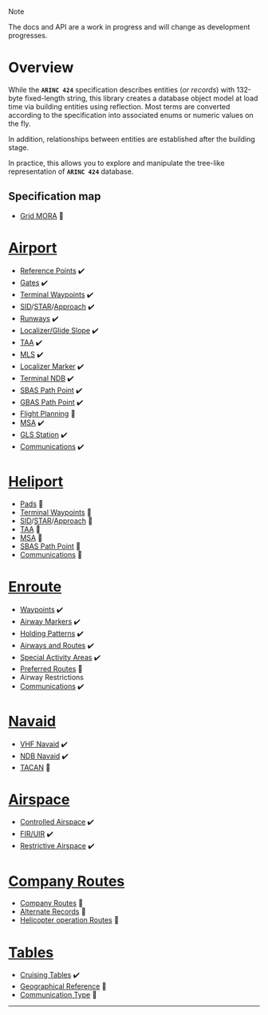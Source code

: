 > [!NOTE]
> The docs and API are a work in progress and will change as development progresses.

# Overview

While the **`ARINC 424`** specification describes entities (*or records*) with 132-byte fixed-length string, this library creates 
a database object model at load time via building entities using reflection. Most terms are converted according 
to the specification into associated enums or numeric values on the fly.

In addition, relationships between entities are established after the building stage.

In practice, this allows you to explore and manipulate the tree-like representation of **`ARINC 424`** database.

## Specification map

- [Grid MORA](api/Arinc424.MinimumAltitudesGrid.yml) 🚧

# [Airport](#tab/airport)
- [Reference Points](api/Arinc424.Ports.Airport.yml) ✔️
- [Gates](api/Arinc424.Ports.Gate.yml) ✔️
- [Terminal Waypoints](api/Arinc424.Waypoints.AirportTerminalWaypoint.yml) ✔️
- [SID](api/Arinc424.Procedures.AirportDeparture.yml)/[STAR](api/Arinc424.Procedures.AirportArrival.yml)/[Approach](api/Arinc424.Procedures.AirportApproach.yml) ✔️
- [Runways](api/Arinc424.Ports.Runway.yml) ✔️
- [Localizer/Glide Slope](api/Arinc424.Navigation.InstrumentLandingSystem.yml) ✔️
- [TAA](api/Arinc424.Ports.AirportArrivalAltitudes.yml) ✔️
- [MLS](api/Arinc424.Navigation.MicrowaveLandingSystem.yml) ✔️
- [Localizer Marker](api/Arinc424.Navigation.InstrumentLandingMarker.yml) ✔️
- [Terminal NDB](api/Arinc424.Navigation.AirportBeacon.yml) ✔️
- [SBAS Path Point](api/Arinc424.Ports.AirportSatellitePoint.yml) ✔️
- [GBAS Path Point](api/Arinc424.Ports.GroundPoint.yml) ✔️
- [Flight Planning](api/Arinc424.Ports.FlightPlanning.yml) 🚧
- [MSA](api/Arinc424.Ports.AirportMinimumAltitudes.yml) ✔️
- [GLS Station](api/Arinc424.Navigation.GlobalLandingSystem.yml) ✔️
- [Communications](api/Arinc424.Comms.AirportCommunications.yml) ✔️

# [Heliport](#tab/heliport)
- [Pads](api/Arinc424.Ports.Heliport.yml) 🚧
- [Terminal Waypoints](api/Arinc424.Waypoints.HeliportTerminalWaypoint.yml) 🚧
- [SID](api/Arinc424.Procedures.HeliportDeparture.yml)/[STAR](api/Arinc424.Procedures.HeliportArrival.yml)/[Approach](api/Arinc424.Procedures.HeliportApproach.yml) 🚧
- [TAA](api/Arinc424.Ports.HeliportArrivalAltitudes.yml) 🚧
- [MSA](api/Arinc424.Ports.HeliportMinimumAltitudes.yml) 🚧
- [SBAS Path Point](api/Arinc424.Ports.HelicopterSatellitePoint.yml) 🚧
- [Communications](api/Arinc424.Comms.HeliportCommunications.yml) 🚧

# [Enroute](#tab/enroute)
- [Waypoints](api/Arinc424.Waypoints.Waypoint.yml) ✔️
- [Airway Markers](api/Arinc424.Routing.AirwayMarker.yml) ✔️
- [Holding Patterns](api/Arinc424.Routing.HoldingPattern.yml) ✔️
- [Airways and Routes](api/Arinc424.Routing.Airway.yml) ✔️
- [Special Activity Areas](api/Arinc424.Routing.SpecialActivityArea.yml) ✔️
- [Preferred Routes](api/Arinc424.Routing.PreferredRoute.yml) 🚧
- Airway Restrictions
- [Communications](api/Arinc424.Comms.AirwayCommunications.yml) ✔️

# [Navaid](#tab/navaid)
- [VHF Navaid](api/Arinc424.Navigation.Omnidirectional.yml) ✔️
- [NDB Navaid](api/Arinc424.Navigation.Nondirectional.yml) ✔️
- [TACAN](api/Arinc424.Navigation.TacticalSystem.yml) 🚧

# [Airspace](#tab/airspace)
- [Controlled Airspace](api/Arinc424.Airspace.ControlledAirspace.yml) ✔️
- [FIR/UIR](api/Arinc424.Airspace.FlightInfoRegion.yml) ✔️
- [Restrictive Airspace](api/Arinc424.Airspace.RestrictiveAirspace.yml) ✔️

# [Company Routes](#tab/company)
- [Company Routes](api/Arinc424.Routing.CompanyRoute.yml) 🚧
- [Alternate Records](api/Arinc424.Routing.Alternate.yml) 🚧
- [Helicopter operation Routes](api/Arinc424.Routing.HelicopterCompanyRoute.yml) 🚧

# [Tables](#tab/tables)
- [Cruising Tables](api/Arinc424.Tables.CruiseTable.yml) ✔️
- [Geographical Reference](api/Arinc424.Tables.GeographicalReference.yml) 🚧
- [Communication Type](api/Arinc424.Tables.CommunicationType.yml) 🚧
---
